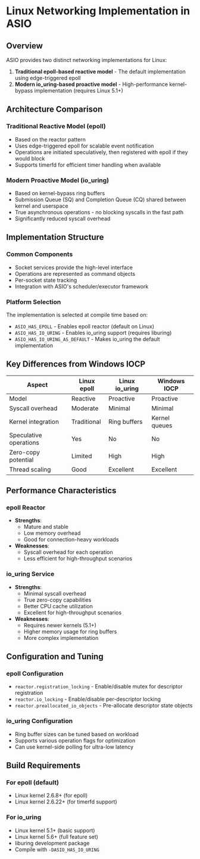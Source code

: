 # Linux Networking Implementation in ASIO

## Overview

ASIO provides two distinct networking implementations for Linux:
1. **Traditional epoll-based reactive model** - The default implementation using edge-triggered epoll
2. **Modern io_uring-based proactive model** - High-performance kernel-bypass implementation (requires Linux 5.1+)

## Architecture Comparison

### Traditional Reactive Model (epoll)
- Based on the reactor pattern
- Uses edge-triggered epoll for scalable event notification
- Operations are initiated speculatively, then registered with epoll if they would block
- Supports timerfd for efficient timer handling when available

### Modern Proactive Model (io_uring)
- Based on kernel-bypass ring buffers
- Submission Queue (SQ) and Completion Queue (CQ) shared between kernel and userspace
- True asynchronous operations - no blocking syscalls in the fast path
- Significantly reduced syscall overhead

## Implementation Structure

### Common Components
- Socket services provide the high-level interface
- Operations are represented as command objects
- Per-socket state tracking
- Integration with ASIO's scheduler/executor framework

### Platform Selection
The implementation is selected at compile time based on:
- `ASIO_HAS_EPOLL` - Enables epoll reactor (default on Linux)
- `ASIO_HAS_IO_URING` - Enables io_uring support (requires liburing)
- `ASIO_HAS_IO_URING_AS_DEFAULT` - Makes io_uring the default implementation

## Key Differences from Windows IOCP

| Aspect | Linux epoll | Linux io_uring | Windows IOCP |
|--------|-------------|----------------|--------------|
| Model | Reactive | Proactive | Proactive |
| Syscall overhead | Moderate | Minimal | Minimal |
| Kernel integration | Traditional | Ring buffers | Kernel queues |
| Speculative operations | Yes | No | No |
| Zero-copy potential | Limited | High | High |
| Thread scaling | Good | Excellent | Excellent |

## Performance Characteristics

### epoll Reactor
- **Strengths**: 
  - Mature and stable
  - Low memory overhead
  - Good for connection-heavy workloads
- **Weaknesses**:
  - Syscall overhead for each operation
  - Less efficient for high-throughput scenarios

### io_uring Service  
- **Strengths**:
  - Minimal syscall overhead
  - True zero-copy capabilities
  - Better CPU cache utilization
  - Excellent for high-throughput scenarios
- **Weaknesses**:
  - Requires newer kernels (5.1+)
  - Higher memory usage for ring buffers
  - More complex implementation

## Configuration and Tuning

### epoll Configuration
- `reactor.registration_locking` - Enable/disable mutex for descriptor registration
- `reactor.io_locking` - Enable/disable per-descriptor locking
- `reactor.preallocated_io_objects` - Pre-allocate descriptor state objects

### io_uring Configuration
- Ring buffer sizes can be tuned based on workload
- Supports various operation flags for optimization
- Can use kernel-side polling for ultra-low latency

## Build Requirements

### For epoll (default)
- Linux kernel 2.6.8+ (for epoll)
- Linux kernel 2.6.22+ (for timerfd support)

### For io_uring
- Linux kernel 5.1+ (basic support)
- Linux kernel 5.6+ (full feature set)
- liburing development package
- Compile with `-DASIO_HAS_IO_URING`